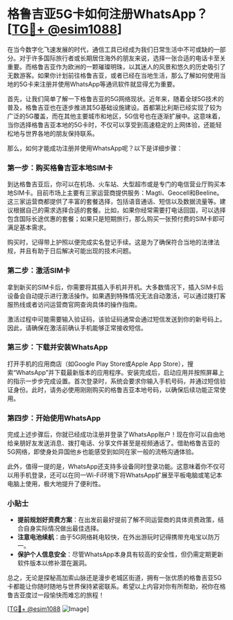 # 格鲁吉亚5G卡如何注册WhatsApp？[[TG💪+ @esim1088](https://t.me/s/esim1088)]

在当今数字化飞速发展的时代，通信工具已经成为我们日常生活中不可或缺的一部分。对于许多国际旅行者或长期居住海外的朋友来说，选择一张合适的电话卡至关重要。而格鲁吉亚作为欧洲的一颗璀璨明珠，以其迷人的风景和悠久的历史吸引了无数游客。如果你计划前往格鲁吉亚，或者已经在当地生活，那么了解如何使用当地的5G卡来注册并使用WhatsApp等通讯软件就显得尤为重要。

首先，让我们简单了解一下格鲁吉亚的5G网络现状。近年来，随着全球5G技术的普及，格鲁吉亚也在逐步推进其5G基础设施建设。首都第比利斯已经实现了较为广泛的5G覆盖，而在其他主要城市和地区，5G信号也在逐渐扩展中。这意味着，当你选择格鲁吉亚本地的5G卡时，不仅可以享受到高速稳定的上网体验，还能轻松地与世界各地的朋友保持联系。

那么，如何才能成功注册并使用WhatsApp呢？以下是详细步骤：

### 第一步：购买格鲁吉亚本地SIM卡

到达格鲁吉亚后，你可以在机场、火车站、大型超市或是专门的电信营业厅购买本地SIM卡。目前市场上主要有三家运营商提供服务：Magti、Geocell和Beeline。这三家运营商都提供了丰富的套餐选择，包括语音通话、短信以及数据流量等。建议根据自己的需求选择合适的套餐。比如，如果你经常需要打电话回国，可以选择包含国际长途优惠的套餐；如果只是短期旅行，那么购买一张预付费的SIM卡即可满足基本需求。

购买时，记得带上护照以便完成实名登记手续。这是为了确保符合当地的法律法规，并且有助于日后解决可能出现的技术问题。

### 第二步：激活SIM卡

拿到新买的SIM卡后，你需要将其插入手机并开机。大多数情况下，插入SIM卡后设备会自动提示进行激活操作。如果遇到特殊情况无法自动激活，可以通过拨打客服热线或者访问运营商官网查询具体的操作指南。

激活过程中可能需要输入验证码，该验证码通常会通过短信发送到你的新号码上。因此，请确保在激活前确认手机能够正常接收短信。

### 第三步：下载并安装WhatsApp

打开手机的应用商店（如Google Play Store或Apple App Store），搜索“WhatsApp”并下载最新版本的应用程序。安装完成后，启动应用并按照屏幕上的指示一步步完成设置。首次登录时，系统会要求你输入手机号码，并通过短信验证身份。此时，请务必使用刚刚购买的格鲁吉亚本地号码，以确保后续功能正常使用。

### 第四步：开始使用WhatsApp

完成上述步骤后，你就已经成功注册并登录了WhatsApp账户！现在你可以自由地给亲朋好友发送消息、拨打电话、分享文件甚至是视频通话了。借助格鲁吉亚的5G网络，即使身处异国他乡也能感受到如同在家一般的流畅沟通体验。

此外，值得一提的是，WhatsApp还支持多设备同时登录功能。这意味着你不仅可以用手机登录，还可以在同一Wi-Fi环境下将WhatsApp扩展至平板电脑或笔记本电脑上使用，极大地提升了便利性。

### 小贴士

- **提前规划好资费方案**：在出发前最好提前了解不同运营商的具体资费政策，结合自身实际情况做出最佳选择。
- **注意电池续航**：由于5G网络耗电较快，在外出游玩时记得携带充电宝以防万一。
- **保护个人信息安全**：尽管WhatsApp本身具有较高的安全性，但仍需定期更新软件版本以修补潜在漏洞。

总之，无论是探秘高加索山脉还是漫步老城区街道，拥有一张优质的格鲁吉亚5G卡都能让你随时随地与世界保持紧密联系。希望以上内容对你有所帮助，祝你在格鲁吉亚度过一段愉快而难忘的旅程！

[[TG💪+ @esim1088](https://t.me/s/esim1088) ![Image](https://i.postimg.cc/4NQfJmqS/Snipaste-2025-05-13-00-14-12.png)]